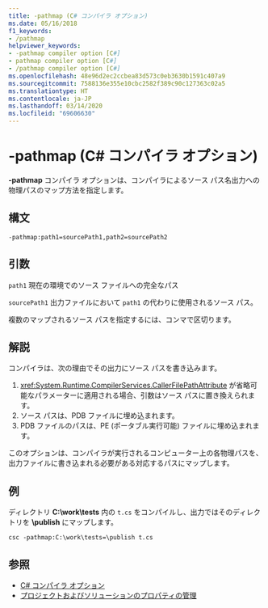 ```yaml
---
title: -pathmap (C# コンパイラ オプション)
ms.date: 05/16/2018
f1_keywords:
- /pathmap
helpviewer_keywords:
- -pathmap compiler option [C#]
- pathmap compiler option [C#]
- /pathmap compiler option [C#]
ms.openlocfilehash: 48e96d2ec2ccbea83d573c0eb3630b1591c407a9
ms.sourcegitcommit: 7588136e355e10cbc2582f389c90c127363c02a5
ms.translationtype: HT
ms.contentlocale: ja-JP
ms.lasthandoff: 03/14/2020
ms.locfileid: "69606630"
---
```

# <a name="-pathmap-c-compiler-options"></a>-pathmap (C# コンパイラ オプション)

**-pathmap** コンパイラ オプションは、コンパイラによるソース パス名出力への物理パスのマップ方法を指定します。

## <a name="syntax"></a>構文

```console
-pathmap:path1=sourcePath1,path2=sourcePath2
```

## <a name="arguments"></a>引数

 `path1` 現在の環境でのソース ファイルへの完全なパス

 `sourcePath1` 出力ファイルにおいて `path1` の代わりに使用されるソース パス。

複数のマップされるソース パスを指定するには、コンマで区切ります。

## <a name="remarks"></a>解説

コンパイラは、次の理由でその出力にソース パスを書き込みます。

1. <xref:System.Runtime.CompilerServices.CallerFilePathAttribute> が省略可能なパラメーターに適用される場合、引数はソース パスに置き換えられます。
1. ソース パスは、PDB ファイルに埋め込まれます。
1. PDB ファイルのパスは、PE (ポータブル実行可能) ファイルに埋め込まれます。

このオプションは、コンパイラが実行されるコンピューター上の各物理パスを、出力ファイルに書き込まれる必要がある対応するパスにマップします。

## <a name="example"></a>例

ディレクトリ **C:\\work\\tests** 内の `t.cs` をコンパイルし、出力ではそのディレクトリを **\publish** にマップします。

```console
csc -pathmap:C:\work\tests=\publish t.cs
```

## <a name="see-also"></a>参照

- [C# コンパイラ オプション](./index.md)
- [プロジェクトおよびソリューションのプロパティの管理](/visualstudio/ide/managing-project-and-solution-properties)
